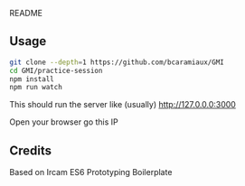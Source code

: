 README

## Usage

```sh
git clone --depth=1 https://github.com/bcaramiaux/GMI
cd GMI/practice-session
npm install
npm run watch
```

This should run the server like (usually) http://127.0.0.0:3000 

Open your browser go this IP

## Credits

Based on Ircam ES6 Prototyping Boilerplate


